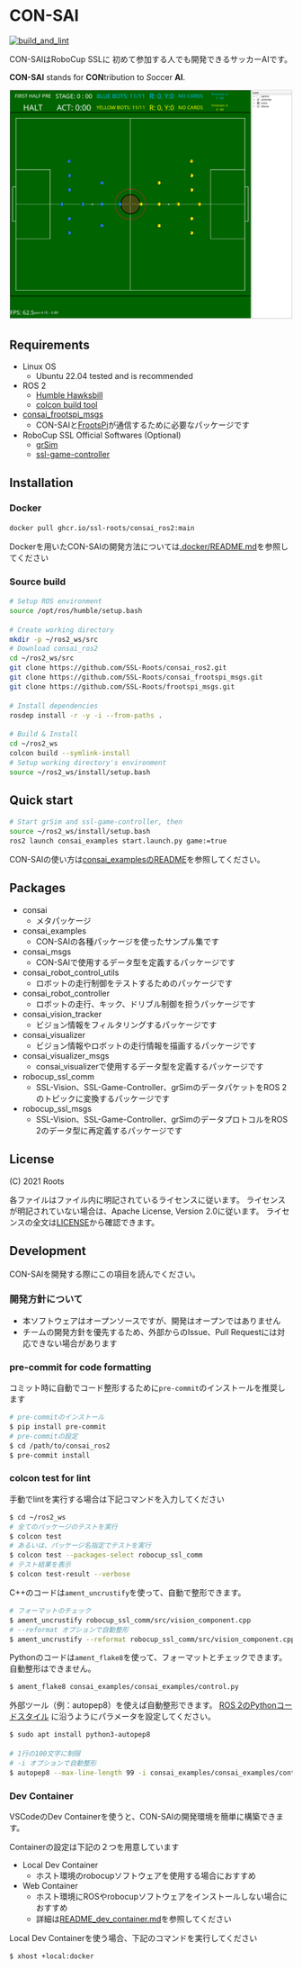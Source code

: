 # CON-SAI 

[![build_and_lint](https://github.com/SSL-Roots/consai_ros2/actions/workflows/build_lint.yaml/badge.svg?branch=main)](https://github.com/SSL-Roots/consai_ros2/actions/workflows/build_lint.yaml)

CON-SAIはRoboCup SSLに 初めて参加する人でも開発できるサッカーAIです。

**CON-SAI** stands for **CON**tribution to *S*occer **AI**.

![](./resources/consai_visualizer.png)

## Requirements

- Linux OS
    - Ubuntu 22.04 tested and is recommended
- ROS 2
    - [Humble Hawksbill](https://docs.ros.org/en/humble/Installation.html)
    - [colcon build tool](https://docs.ros.org/en/humble/Tutorials/Colcon-Tutorial.html)
- [consai_frootspi_msgs](https://github.com/SSL-Roots/consai_frootspi_msgs)
    - CON-SAIと[FrootsPi](https://github.com/SSL-Roots/FrootsPi)が通信するために必要なパッケージです
- RoboCup SSL Official Softwares (Optional)
    - [grSim](https://github.com/RoboCup-SSL/grSim)
    - [ssl-game-controller](https://github.com/RoboCup-SSL/ssl-game-controller)


## Installation

### Docker

```sh
docker pull ghcr.io/ssl-roots/consai_ros2:main
```

Dockerを用いたCON-SAIの開発方法については[.docker/README.md](.docker/README.md)を参照してください

### Source build

```sh
# Setup ROS environment
source /opt/ros/humble/setup.bash

# Create working directory
mkdir -p ~/ros2_ws/src
# Download consai_ros2
cd ~/ros2_ws/src
git clone https://github.com/SSL-Roots/consai_ros2.git
git clone https://github.com/SSL-Roots/consai_frootspi_msgs.git
git clone https://github.com/SSL-Roots/frootspi_msgs.git

# Install dependencies
rosdep install -r -y -i --from-paths .

# Build & Install
cd ~/ros2_ws
colcon build --symlink-install
# Setup working directory's environment
source ~/ros2_ws/install/setup.bash
```

## Quick start

```sh
# Start grSim and ssl-game-controller, then
source ~/ros2_ws/install/setup.bash
ros2 launch consai_examples start.launch.py game:=true
```

CON-SAIの使い方は[consai_examplesのREADME](./consai_examples/README.md)を参照してください。

## Packages

- consai
  - メタパッケージ
- consai_examples
  - CON-SAIの各種パッケージを使ったサンプル集です
- consai_msgs
  - CON-SAIで使用するデータ型を定義するパッケージです
- consai_robot_control_utils
  - ロボットの走行制御をテストするためのパッケージです
- consai_robot_controller
  - ロボットの走行、キック、ドリブル制御を担うパッケージです
- consai_vision_tracker
  - ビジョン情報をフィルタリングするパッケージです
- consai_visualizer
  - ビジョン情報やロボットの走行情報を描画するパッケージです
- consai_visualizer_msgs
  - consai_visualizerで使用するデータ型を定義するパッケージです
- robocup_ssl_comm
  - SSL-Vision、SSL-Game-Controller、grSimのデータパケットをROS 2のトピックに変換するパッケージです
- robocup_ssl_msgs
  - SSL-Vision、SSL-Game-Controller、grSimのデータプロトコルをROS 2のデータ型に再定義するパッケージです

## License

(C) 2021 Roots

各ファイルはファイル内に明記されているライセンスに従います。
ライセンスが明記されていない場合は、Apache License, Version 2.0に従います。
ライセンスの全文は[LICENSE](./LICENSE)から確認できます。

## Development

CON-SAIを開発する際にこの項目を読んでください。

### 開発方針について

- 本ソフトウェアはオープンソースですが、開発はオープンではありません
- チームの開発方針を優先するため、外部からのIssue、Pull Requestには対応できない場合があります

### pre-commit for code formatting

コミット時に自動でコード整形するために`pre-commit`のインストールを推奨します

```sh
# pre-commitのインストール
$ pip install pre-commit
# pre-commitの設定
$ cd /path/to/consai_ros2
$ pre-commit install
```

### colcon test for lint

手動でlintを実行する場合は下記コマンドを入力してください

```sh
$ cd ~/ros2_ws
# 全てのパッケージのテストを実行
$ colcon test
# あるいは、パッケージ名指定でテストを実行
$ colcon test --packages-select robocup_ssl_comm 
# テスト結果を表示
$ colcon test-result --verbose
```

C++のコードは`ament_uncrustify`を使って、自動で整形できます。

```sh
# フォーマットのチェック
$ ament_uncrustify robocup_ssl_comm/src/vision_component.cpp
# --reformat オプションで自動整形
$ ament_uncrustify --reformat robocup_ssl_comm/src/vision_component.cpp
```

Pythonのコードは`ament_flake8`を使って、フォーマットとチェックできます。
自動整形はできません。

```sh
$ ament_flake8 consai_examples/consai_examples/control.py
```

外部ツール（例：autopep8）を使えば自動整形できます。
[ROS 2のPythonコードスタイル](https://docs.ros.org/en/humble/Contributing/Code-Style-Language-Versions.html#python)
に沿うようにパラメータを設定してください。

```sh
$ sudo apt install python3-autopep8

# 1行の100文字に制限
# -i オプションで自動整形
$ autopep8 --max-line-length 99 -i consai_examples/consai_examples/control.py
```

### Dev Container
VSCodeのDev Containerを使うと、CON-SAIの開発環境を簡単に構築できます。

Containerの設定は下記の２つを用意しています

- Local Dev Container
  - ホスト環境のrobocupソフトウェアを使用する場合におすすめ
- Web Container
  - ホスト環境にROSやrobocupソフトウェアをインストールしない場合におすすめ
  - 詳細は[README_dev_container.md](.devcontainer/README_dev_container.md)を参照してください

Local Dev Containerを使う場合、下記のコマンドを実行してください

```bash
$ xhost +local:docker
```
